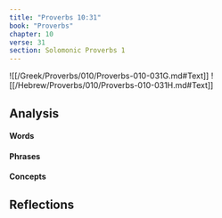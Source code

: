 ```yaml
---
title: "Proverbs 10:31"
book: "Proverbs"
chapter: 10
verse: 31
section: Solomonic Proverbs 1
---
```

![[/Greek/Proverbs/010/Proverbs-010-031G.md#Text]]
![[/Hebrew/Proverbs/010/Proverbs-010-031H.md#Text]]

## Analysis

#### Words

#### Phrases

#### Concepts

## Reflections
